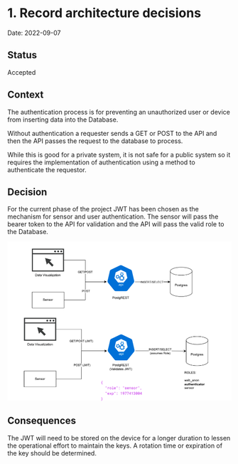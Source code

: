 # 1. Record architecture decisions

Date: 2022-09-07

## Status

Accepted

## Context

The authentication process is for preventing an unauthorized user or device from inserting data into the Database.  

Without authentication a requester sends a GET or POST to the API and then the API passes the request to the database to process.

While this is good for a private system, it is not safe for a public system so it requires the implementation of authentication using a method to authenticate the requestor.

## Decision

For the current phase of the project JWT has been chosen as the mechanism for sensor and user authentication. The sensor will pass the bearer token to the API for validation and the API will pass the valid role to the Database.

![AUTH pipeline diagram](/doc/images/auth_piplene_overlay.png)

## Consequences

The JWT will need to be stored on the device for a longer duration to lessen the operational effort to maintain the keys. A rotation time or expiration of the key should be determined.

